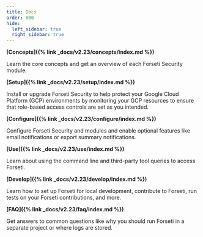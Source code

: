 ```yaml
---
title: Docs
order: 000
hide:
  left_sidebar: true
  right_sidebar: true
---
```


**[Concepts]({% link _docs/v2.23/concepts/index.md %})**

Learn the core concepts and get an overview of each Forseti Security module.

**[Setup]({% link _docs/v2.23/setup/index.md %})**

Install or upgrade Forseti Security to help protect your Google Cloud Platform (GCP)
environments by monitoring your GCP resources to ensure that role-based access
controls are set as you intended.

**[Configure]({% link _docs/v2.23/configure/index.md %})**

Configure Forseti Security and modules and enable optional features like email notifications or
export summary notifications.

**[Use]({% link _docs/v2.23/use/index.md %})**

Learn about using the command line and third-party tool queries to access Forseti.

**[Develop]({% link _docs/v2.23/develop/index.md %})**

Learn how to set up Forseti for local development, contribute to Forseti, run tests on your
Forseti contributions, and more.

**[FAQ]({% link _docs/v2.23/faq/index.md %})**

Get answers to common questions like why you should run Forseti in a separate project or where
logs are stored.
